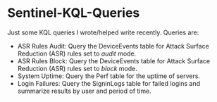 # Sentinel-KQL-Queries
Just some KQL queries I wrote/helped write recently.
Queries are:
- ASR Rules Audit: Query the DeviceEvents table for Attack Surface Reduction (ASR) rules set to *audit* mode.
- ASR Rules Block: Query the DeviceEvents table for Attack Surface Reduction (ASR) rules set to *block* mode.
- System Uptime: Query the Perf table for the uptime of servers.
- Login Failures: Query the SigninLogs table for failed logins and summarize results by user and period of time.
